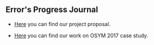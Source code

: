  ## Error's Progress Journal
  
+ [Here](life2.html) you can find our project proposal.
 
+ [Here](case_study1.html) you can find our work on OSYM 2017 case study.
